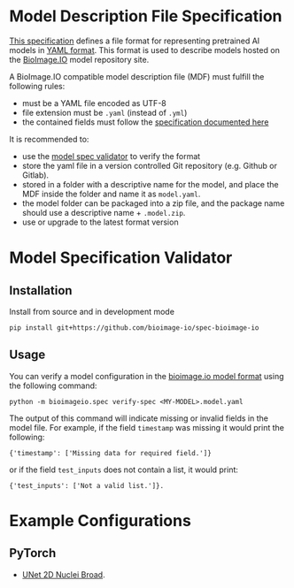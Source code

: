 # Model Description File Specification

[This specification](./generated/bioimageio_model_spec.md) defines a file format for representing pretrained AI models in [YAML format](https://en.wikipedia.org/wiki/YAML). This format is used to describe models hosted on the [BioImage.IO](https://bioimage.io) model repository site.


A BioImage.IO compatible model description file (MDF) must fulfill the following rules:
 * must be a YAML file encoded as UTF-8
 * file extension must be `.yaml` (instead of `.yml`)
 * the contained fields must follow the [specification documented here](./generated/bioimageio_model_spec.md)

It is recommended to:
 * use the [model spec validator](#model-specification-validator) to verify the format
 * store the yaml file in a version controlled Git repository (e.g. Github or Gitlab).
 * stored in a folder with a descriptive name for the model, and place the MDF inside the folder and name it as `model.yaml`.
 * the model folder can be packaged into a zip file, and the package name should use a descriptive name + `.model.zip`.
 * use or upgrade to the latest format version


# Model Specification Validator
## Installation

<!--
TODO from pip/conda
-->


Install from source and in development mode
```
pip install git+https://github.com/bioimage-io/spec-bioimage-io
```

## Usage

You can verify a model configuration in the [bioimage.io model format](./generated/bioimageio_model_spec.md) using the following command:
```
python -m bioimageio.spec verify-spec <MY-MODEL>.model.yaml
```
The output of this command will indicate missing or invalid fields in the model file. For example, if the field `timestamp` was missing it would print the following:
```
{'timestamp': ['Missing data for required field.']}
```
or if the field `test_inputs` does not contain a list, it would print:
```
{'test_inputs': ['Not a valid list.']}.
```


# Example Configurations
## PyTorch
 - [UNet 2D Nuclei Broad](https://github.com/bioimage-io/pytorch-bioimage-io/blob/master/specs/models/unet2d_nuclei_broad/UNet2DNucleiBroad.model.yaml).
